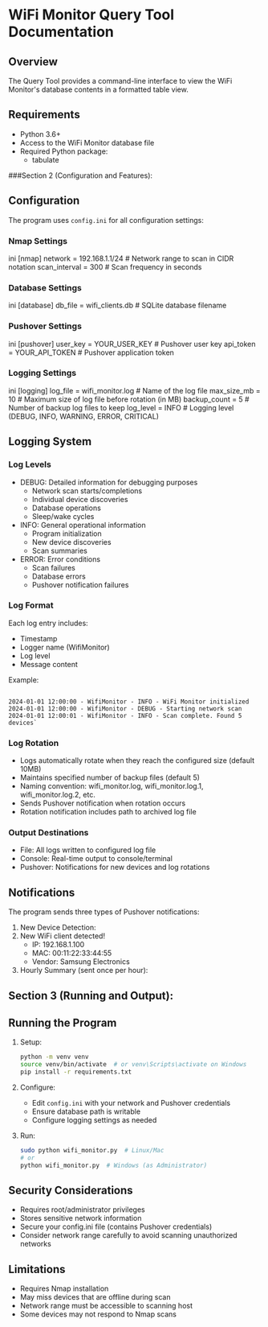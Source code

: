 # WiFi Monitor Query Tool Documentation

## Overview
The Query Tool provides a command-line interface to view the WiFi Monitor's database contents in a formatted table view.

## Requirements
- Python 3.6+
- Access to the WiFi Monitor database file
- Required Python package:
  - tabulate

###Section 2 (Configuration and Features):

## Configuration
The program uses `config.ini` for all configuration settings:

### Nmap Settings
ini
[nmap]
network = 192.168.1.1/24 # Network range to scan in CIDR notation
scan_interval = 300 # Scan frequency in seconds

### Database Settings
ini
[database]
db_file = wifi_clients.db # SQLite database filename

### Pushover Settings
ini
[pushover]
user_key = YOUR_USER_KEY # Pushover user key
api_token = YOUR_API_TOKEN # Pushover application token

### Logging Settings
ini
[logging]
log_file = wifi_monitor.log # Name of the log file
max_size_mb = 10 # Maximum size of log file before rotation (in MB)
backup_count = 5 # Number of backup log files to keep
log_level = INFO # Logging level (DEBUG, INFO, WARNING, ERROR, CRITICAL)


## Logging System

### Log Levels
- DEBUG: Detailed information for debugging purposes
  - Network scan starts/completions
  - Individual device discoveries
  - Database operations
  - Sleep/wake cycles
- INFO: General operational information
  - Program initialization
  - New device discoveries
  - Scan summaries
- ERROR: Error conditions
  - Scan failures
  - Database errors
  - Pushover notification failures

### Log Format
Each log entry includes:
- Timestamp
- Logger name (WifiMonitor)
- Log level
- Message content

Example:
```

2024-01-01 12:00:00 - WifiMonitor - INFO - WiFi Monitor initialized
2024-01-01 12:00:00 - WifiMonitor - DEBUG - Starting network scan
2024-01-01 12:00:01 - WifiMonitor - INFO - Scan complete. Found 5 devices`
```


### Log Rotation
- Logs automatically rotate when they reach the configured size (default 10MB)
- Maintains specified number of backup files (default 5)
- Naming convention: wifi_monitor.log, wifi_monitor.log.1, wifi_monitor.log.2, etc.
- Sends Pushover notification when rotation occurs
- Rotation notification includes path to archived log file

### Output Destinations
- File: All logs written to configured log file
- Console: Real-time output to console/terminal
- Pushover: Notifications for new devices and log rotations

## Notifications
The program sends three types of Pushover notifications:

1. New Device Detection:
2. New WiFi client detected!
    - IP: 192.168.1.100
    -  MAC: 00:11:22:33:44:55
    - Vendor: Samsung Electronics
3. Hourly Summary (sent once per hour):

## Section 3 (Running and Output):

## Running the Program

1. Setup:
   ```bash
   python -m venv venv
   source venv/bin/activate  # or venv\Scripts\activate on Windows
   pip install -r requirements.txt
   ```

2. Configure:
   - Edit `config.ini` with your network and Pushover credentials
   - Ensure database path is writable
   - Configure logging settings as needed

3. Run:
   ```bash
   sudo python wifi_monitor.py  # Linux/Mac
   # or
   python wifi_monitor.py  # Windows (as Administrator)
   ```

## Security Considerations
- Requires root/administrator privileges
- Stores sensitive network information
- Secure your config.ini file (contains Pushover credentials)
- Consider network range carefully to avoid scanning unauthorized networks

## Limitations
- Requires Nmap installation
- May miss devices that are offline during scan
- Network range must be accessible to scanning host
- Some devices may not respond to Nmap scans